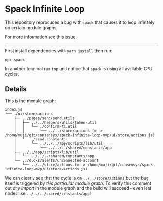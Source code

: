 # Spack Infinite Loop

This repository reproduces a bug with `spack` that causes it to loop infinitely on certain module graphs.

For more information see [this issue](https://github.com/swc-project/swc/issues/1756).

---

First install dependencies with `yarn install` then run:

```
npx spack
```

In another terminal run `top` and notice that `spack` is using all available CPU cycles.

## Details

This is the module graph:

```
index.js
└── ./ui/store/actions
    ├── ../pages/send/send.utils
    │   ├── ../../helpers/utils/token-util
    │   │   └── ./confirm-tx.util
    │   │       └── ../../store/actions (∞ -> /home/muji/git/consensys/spack-infinite-loop-mvp/ui/store/actions.js)
    │   └── ./send.constants
    │       └── ../../../app/scripts/lib/util
    │           └── ../../../shared/constants/app
    ├── ../../app/scripts/lib/util
    │   └── ../../../shared/constants/app
    └── ../ducks/alerts/unconnected-account
        └── ../../store/actions (∞ -> /home/muji/git/consensys/spack-infinite-loop-mvp/ui/store/actions.js)
```

We can clearly see that the cycle is on `../../store/actions` but the bug itself is triggered by *this particular module graph*. To verify this comment out *any import* in the module graph and the build will succeed - even leaf nodes like `../../../shared/constants/app`!
